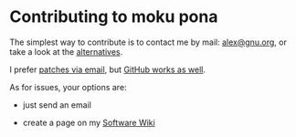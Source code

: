 # Contributing to moku pona

The simplest way to contribute is to contact me by mail:
[alex@gnu.org](mailto:alex@gnu.org), or take a look at the
[alternatives](https://alexschroeder.ch/wiki/Contact).

I prefer [patches via email](https://git-send-email.io/), but [GitHub
works as well](https://github.com/kensanata/moku-pona).

As for issues, your options are:

* just send an email

* create a page on my [Software Wiki](https://alexschroeder.ch/software/Moku%20Pona)
